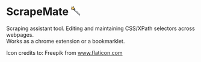 # ScrapeMate ![GitHub Logo](/icons/24.png) 
Scraping assistant tool. Editing and maintaining CSS/XPath selectors across webpages.  
Works as a chrome extension or a bookmarklet.


Icon credits to: Freepik from www.flaticon.com

